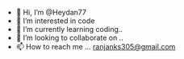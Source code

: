 - 👋 Hi, I’m @Heydan77
- 👀 I’m interested in code
- 🌱 I’m currently learning coding..
- 💞️ I’m looking to collaborate on ..
- 📫 How to reach me ...
ranjanks305@gmail.com
<!---
Heydan77/Heydan77 is a ✨ special ✨ repository because its `README.md` (this file) appears on your GitHub profile.
You can click the Preview link to take a look at your changes.
--->
